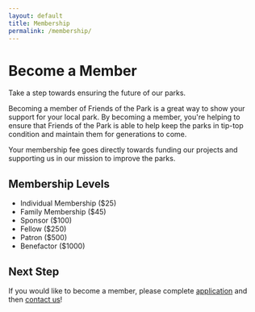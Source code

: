```yaml
---
layout: default
title: Membership
permalink: /membership/
---
```

# Become a Member

Take a step towards ensuring the future of our parks.

Becoming a member of Friends of the Park is a great way to show your support for your local park. By becoming a member, you're helping to ensure that Friends of the Park is able to help keep the parks in tip-top condition and maintain them for generations to come.

Your membership fee goes directly towards funding our projects and supporting us in our mission to improve the parks.

## Membership Levels

<ul class="membership-levels">
    <li>Individual Membership ($25)</li>
    <li>Family Membership ($45)</li>
    <li>Sponsor ($100)</li>
    <li>Fellow ($250)</li>
    <li>Patron ($500)</li>
    <li>Benefactor ($1000)</li>
</ul>

## Next Step

If you would like to become a member, please complete [application](/files/???.pdf) and then [contact us](/contact)! 

